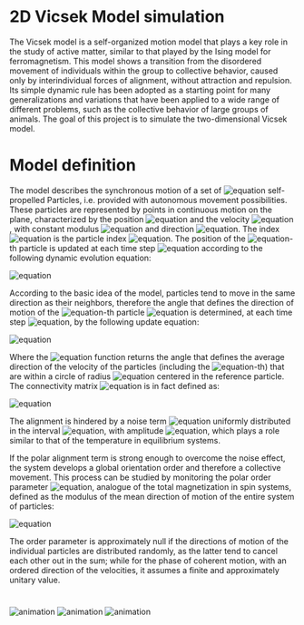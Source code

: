 # 2D Vicsek Model simulation

The Vicsek model is a self-organized motion model that plays a key role in the study of active matter, similar to that played by the Ising model for ferromagnetism. This model shows a transition from the disordered movement of individuals within the group to collective behavior, caused only by interindividual forces of alignment, without attraction and repulsion. Its simple dynamic rule has been adopted as a starting point for many generalizations and variations that have been applied to a wide range of different problems, such as the collective behavior of large groups of animals. The goal of this project is to simulate the two-dimensional Vicsek model.

# Model definition
The model describes the synchronous motion of a set of ![equation](https://latex.codecogs.com/svg.image?N) self-propelled Particles, i.e. provided with autonomous movement possibilities. These particles are represented by points in continuous motion on the plane, characterized by the position ![equation](https://latex.codecogs.com/svg.image?\textbf{r}_i(t)) and the velocity ![equation](https://latex.codecogs.com/svg.image?\textbf{v}_i(t)), with constant modulus ![equation](https://latex.codecogs.com/svg.image?v_0) and direction ![equation](https://latex.codecogs.com/svg.image?\textbf{s}_i(t)=(\cos(\theta_i(t)),\sin(\theta_i(t)))). The index ![equation](https://latex.codecogs.com/svg.image?i) is the particle index ![equation](https://latex.codecogs.com/svg.image?i=1,...,N). The position of the ![equation](https://latex.codecogs.com/svg.image?i)-th particle is updated at each time step ![equation](https://latex.codecogs.com/svg.image?\Delta&space;t) according to the following dynamic evolution equation: 

![equation](https://latex.codecogs.com/svg.image?\textbf{r}_i(t+\Delta&space;t)=\textbf{r}_i(t)&plus;\textbf{v}_i(t)\Delta&space;t=\textbf{r}_i(t)&plus;v_0\begin{pmatrix}\cos(\theta_i(t))&space;\\\sin(\theta_i(t))\end{pmatrix}\Delta&space;t)

According to the basic idea of the model, particles tend to move in the same direction as their neighbors, therefore the angle that defines the direction of motion of the ![equation](https://latex.codecogs.com/svg.image?i)-th particle ![equation](https://latex.codecogs.com/svg.image?\theta_i(t)) is determined, at each time step ![equation](https://latex.codecogs.com/svg.image?\Delta&space;t), by the following update equation:

![equation](https://latex.codecogs.com/svg.image?\theta_i(t+\Delta&space;t)=Arg\left&space;[&space;\sum_{j=1}^{N}&space;n_{ij}(t)\textbf{s}_j(t)\right&space;]&plus;\eta_i(t))

Where the ![equation](https://latex.codecogs.com/svg.image?Arg) function returns the angle that defines the average direction of the velocity of the particles (including the ![equation](https://latex.codecogs.com/svg.image?i)-th) that are within a circle of radius ![equation](https://latex.codecogs.com/svg.image?R_0) centered in the reference particle. The connectivity matrix ![equation](https://latex.codecogs.com/svg.image?n_{ij}(t)) is in fact defined as:

![equation](https://latex.codecogs.com/svg.image?n_{ij}(t)=\begin{cases}&&space;1&space;\text{&space;if&space;}|\textbf{r}_i(t)-\textbf{r}_j(t)|<R_0\\\\&&space;0&space;\text{&space;if&space;}|\textbf{r}_i(t)-\textbf{r}_j(t)|>R_0\end{cases}&space;)

The alignment is hindered by a noise term ![equation](https://latex.codecogs.com/svg.image?\eta_{i}(t)) uniformly distributed in the interval ![equation](https://latex.codecogs.com/svg.image?[-\eta/2,\eta/2]), with amplitude ![equation](https://latex.codecogs.com/svg.image?\eta\in[0,1]), which plays a role similar to that of the temperature in equilibrium systems.

If the polar alignment term is strong enough to overcome the noise effect, the system develops a global orientation order and therefore a collective movement. This process can be studied by monitoring the polar order parameter ![equation](https://latex.codecogs.com/svg.image?\varphi(t)), analogue of the total magnetization in spin systems, defined as the modulus of the mean direction of motion of the entire system of particles:

![equation](https://latex.codecogs.com/svg.image?\varphi(t)=\frac{1}{N}\left|\sum_{i=1}^{N}&space;\textbf{s}_i(t)\right|)

The order parameter is approximately null if the directions of motion of the individual particles are distributed randomly, as the latter tend to cancel each other out in the sum; while for the phase of coherent motion, with an ordered direction of the velocities, it assumes a finite and approximately unitary value.

#
![animation](https://github.com/sofiraponi/2D_Vicsek_Model/blob/main/animation_1.gif)
![animation](https://github.com/sofiraponi/2D_Vicsek_Model/blob/main/animation_2.gif)
![animation](https://github.com/sofiraponi/2D_Vicsek_Model/blob/main/animation_3.gif)


